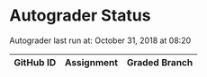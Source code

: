 # Autograder Status
Autograder last run at: October 31, 2018 at 08:20

| GitHub ID | Assignment | Graded Branch |
|-----------|------------|---------------|
